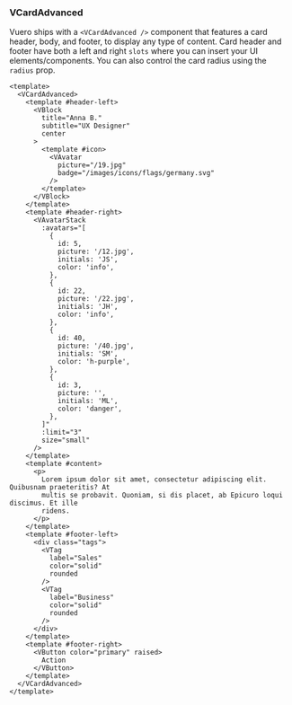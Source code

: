 ### VCardAdvanced

Vuero ships with a `<VCardAdvanced />` component that features a card header,
body, and footer, to display any type of content.
Card header and footer have both a left and right `slots` where you
can insert your UI elements/components. You can also control the card radius
using the `radius` prop.

<!--code-->

```vue
<template>
  <VCardAdvanced>
    <template #header-left>
      <VBlock
        title="Anna B."
        subtitle="UX Designer"
        center
      >
        <template #icon>
          <VAvatar
            picture="/19.jpg"
            badge="/images/icons/flags/germany.svg"
          />
        </template>
      </VBlock>
    </template>
    <template #header-right>
      <VAvatarStack
        :avatars="[
          {
            id: 5,
            picture: '/12.jpg',
            initials: 'JS',
            color: 'info',
          },
          {
            id: 22,
            picture: '/22.jpg',
            initials: 'JH',
            color: 'info',
          },
          {
            id: 40,
            picture: '/40.jpg',
            initials: 'SM',
            color: 'h-purple',
          },
          {
            id: 3,
            picture: '',
            initials: 'ML',
            color: 'danger',
          },
        ]"
        :limit="3"
        size="small"
      />
    </template>
    <template #content>
      <p>
        Lorem ipsum dolor sit amet, consectetur adipiscing elit. Quibusnam praeteritis? At
        multis se probavit. Quoniam, si dis placet, ab Epicuro loqui discimus. Et ille
        ridens.
      </p>
    </template>
    <template #footer-left>
      <div class="tags">
        <VTag
          label="Sales"
          color="solid"
          rounded
        />
        <VTag
          label="Business"
          color="solid"
          rounded
        />
      </div>
    </template>
    <template #footer-right>
      <VButton color="primary" raised>
        Action
      </VButton>
    </template>
  </VCardAdvanced>
</template>
```

<!--/code-->

